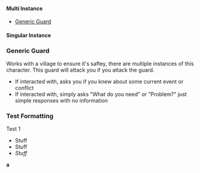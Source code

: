 #### Multi Instance
* [Generic Guard](#generic-guard)

#### Singular Instance

### Generic Guard
Works with a village to ensure it's saftey, there are multiple instances of this character. This guard will attack you if you attack the guard. 
* If interacted with, asks you if you knew about some current event or conflict
* If interacted with, simply asks "What do you need" or "Problem?" just simple responses with no information

### Test Formatting
Test 1
* Stuff
* Stuff
* *Stuff*

**a**
